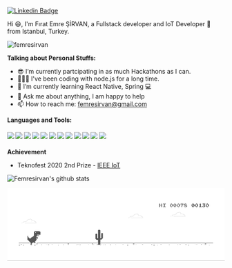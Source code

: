 [![Linkedin Badge](https://img.shields.io/badge/-femresirvan-blue?style=flat-square&logo=Linkedin&logoColor=white&link=https://www.linkedin.com/in/femresirvan/)](https://www.linkedin.com/in/femresirvan/) 

Hi 😄, I'm Fırat Emre ŞİRVAN, a Fullstack developer and IoT Developer 🚀 from Istanbul, Turkey.
<!-- Currently, I'm a  Team Member 🙍🏽‍♂️ [@IoT-Club](https://jscoeiotclub.in/), Intern 👨🏽‍💻 [@Indihatt](https://indihatt.com/), Internee 👨🏽‍💼[@21ci](http://www.21ci.com/index.html) and a  Research Intern [@IntechOlympiad](https://portal.coepvlab.ac.in/InTechOlympiad/). Beside's Computer Science, I love photography.  -->

<p align="left"> <img src="https://komarev.com/ghpvc/?username=femresirvan" alt="femresirvan" /> </p> 

**Talking about Personal Stuffs:**

- 😎 I’m currently partcipating in as much Hackathons as I can.
- 👨🏽‍💻 I've been coding with node.js for a long time. 
- 🌱 I’m currently learning React Native, Spring 💻
- 💬 Ask me about anything, I am happy to help
- 📫 How to reach me: femresirvan@gmail.com

**Languages and Tools:**   

####      ![](https://img.shields.io/badge/node.js-%3C%2F%3E-%23success?style=plastic&&logo=node.js&logoColor=white&style=flat) ![](https://img.shields.io/badge/Linux-%23-yellow?style=plastic&&logo=ubuntu&logoColor=white&style=flat&color=blueviolet) ![](https://img.shields.io/badge/PostgreSQL-%3C%2F%3E-yellow?style=plastic&&logo=postgresql&logoColor=white&style=flat&color=cyan) ![](https://img.shields.io/badge/HTML-%3C%2F%3E-yellow?style=plastic&&logo=html5&logoColor=white&style=flat&color=white) ![](https://img.shields.io/badge/CSS-%3C%2F%3E-yellow?style=plastic&&logo=css3&logoColor=white&style=flat&color=white) ![](https://img.shields.io/badge/Javascript-%3C%2F%3E-yellow?style=plastic&&logo=javascript&logoColor=yellow&style=flat&color=yellow) ![](https://img.shields.io/badge/Java-%3C%2F%3E-yellow?style=plastic&&logo=java&logoColor=red&style=flat&color=red) ![](https://img.shields.io/badge/Spring%20Boot-%3C%2F%3E-yellow?style=plastic&&logo=springboot&logoColor=green&style=flat&color=green) ![](https://img.shields.io/badge/Bootstrap%204.0-%3C%2F%3E-yellow?style=plastic&&logo=bootstrap&logoColor=blue&style=flat&color=blue) ![](https://img.shields.io/badge/Windows-%23-yellow?style=plastic&&logo=windows&logoColor=cyan&style=flat&color=cyan) ![](https://img.shields.io/badge/MongoDB-%3C%2F%3E-yellow?style=plastic&&logo=MongoDB&logoColor=green&style=flat&color=green) ![](https://img.shields.io/badge/MySQL-%3C%2F%3E-yellow?style=plastic&&logo=MySQL&logoColor=white&style=flat&color=blue)
**Achievement**  

- Teknofest 2020 2nd Prize - [IEEE IoT](https://www.teknofest.org/yarisma-detaylar-11.html#v-pills-finalist)



![Femresirvan's github stats](https://github-readme-stats.vercel.app/api?username=femresirvan&show_icons=true&theme=gruvbox)

![Dino](https://raw.githubusercontent.com/sanket9006/sanket9006/master/dino.gif)
